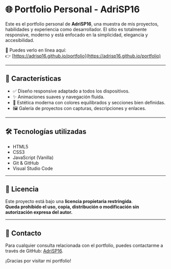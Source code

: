 # 🌐 Portfolio Personal - AdriSP16

Este es el portfolio personal de **AdriSP16**, una muestra de mis proyectos, habilidades y experiencia como desarrollador. El sitio es totalmente responsive, moderno y está enfocado en la simplicidad, elegancia y accesibilidad.

🔗 Puedes verlo en línea aquí:  
👉 [https://adrisp16.github.io/portfolio](https://adrisp16.github.io/portfolio)

---

## 🧹 Características

- ✅ Diseño responsive adaptado a todos los dispositivos.
- ✨ Animaciones suaves y navegación fluida.
- 🎨 Estética moderna con colores equilibrados y secciones bien definidas.
- 🖼️ Galería de proyectos con capturas, descripciones y enlaces.

---

## 🛠️ Tecnologías utilizadas

- HTML5
- CSS3
- JavaScript (Vanilla)
- Git & GitHub
- Visual Studio Code

---

## 🚫 Licencia

Este proyecto está bajo una **licencia propietaria restringida**.  
**Queda prohibido el uso, copia, distribución o modificación sin autorización expresa del autor.**

---

## 📢 Contacto

Para cualquier consulta relacionada con el portfolio, puedes contactarme a través de GitHub: [AdriSP16](https://github.com/AdriSP16).

¡Gracias por visitar mi portfolio!
